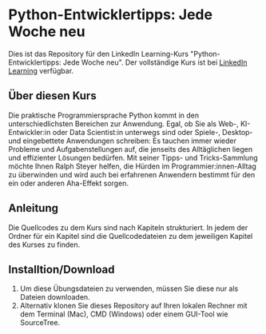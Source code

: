 # Python-Entwicklertipps: Jede Woche neu
Dies ist das Repository für den LinkedIn Learning-Kurs "Python-Entwicklertipps: Jede Woche neu". Der vollständige Kurs ist bei [LinkedIn Learning](https://www.linkedin.com/learning/python-entwicklertipps-jede-woche-neu/) verfügbar.

## Über diesen Kurs
Die praktische Programmiersprache Python kommt in den unterschiedlichsten Bereichen zur Anwendung. Egal, ob Sie als Web-, KI-Entwickler:in oder Data Scientist:in unterwegs sind oder Spiele-, Desktop- und eingebettete Anwendungen schreiben: Es tauchen immer wieder Probleme und Aufgabenstellungen auf, die jenseits des Alltäglichen liegen und effizienter Lösungen bedürfen. Mit seiner Tipps- und Tricks-Sammlung möchte Ihnen Ralph Steyer helfen, die Hürden im Programmier:innen-Alltag zu überwinden und wird auch bei erfahrenen Anwendern bestimmt für den ein oder anderen Aha-Effekt sorgen.

## Anleitung
Die Quellcodes zu dem Kurs sind nach Kapiteln strukturiert. In jedem der Ordner für ein Kapitel sind die Quellcodedateien zu dem jeweiligen Kapitel des Kurses zu finden.

## Installtion/Download
1. Um diese Übungsdateien zu verwenden, müssen Sie diese nur als Dateien downloaden.
2. Alternativ klonen Sie dieses Repository auf Ihren lokalen Rechner mit dem Terminal (Mac), CMD (Windows) oder einem GUI-Tool wie SourceTree.
